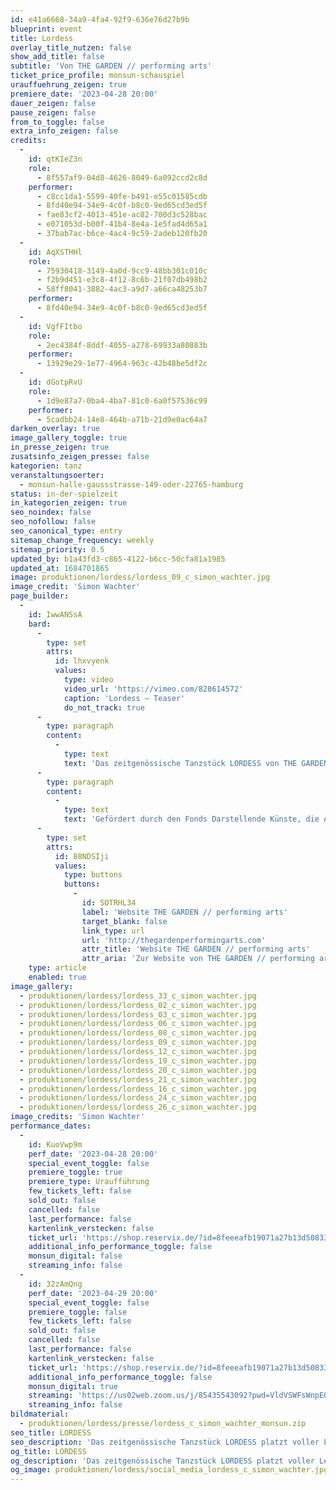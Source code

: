 ```yaml
---
id: e41a6668-34a9-4fa4-92f9-636e76d27b9b
blueprint: event
title: Lordess
overlay_title_nutzen: false
show_add_title: false
subtitle: 'Von THE GARDEN // performing arts'
ticket_price_profile: monsun-schauspiel
urauffuehrung_zeigen: true
premiere_date: '2023-04-28 20:00'
dauer_zeigen: false
pause_zeigen: false
from_to_toggle: false
extra_info_zeigen: false
credits:
  -
    id: qtKIeZ3n
    role:
      - 8f557af9-04d8-4626-8049-6a092ccd2c8d
    performer:
      - c8cc1da1-5599-40fe-b491-e55c01585cdb
      - 8fd40e94-34e9-4c0f-b8c0-9ed65cd3ed5f
      - fae83cf2-4013-451e-ac82-700d3c528bac
      - e071053d-b00f-41b4-8e4a-1e5fad4d65a1
      - 37bab7ac-b6ce-4ac4-9c59-2adeb120fb20
  -
    id: AqXSTHHl
    role:
      - 75930418-3149-4a0d-9cc9-48bb301c010c
      - f2b9d451-e3c8-4f12-8c6b-21f07db498b2
      - 58ff8041-3882-4ac3-a9d7-a66ca48253b7
    performer:
      - 8fd40e94-34e9-4c0f-b8c0-9ed65cd3ed5f
  -
    id: VgfFItbo
    role:
      - 2ec4384f-8ddf-4055-a278-69933a80883b
    performer:
      - 13929e29-1e77-4964-963c-42b48be5df2c
  -
    id: dGotpRvU
    role:
      - 1d9e87a7-0ba4-4ba7-81c0-6a0f57536c99
    performer:
      - 5cadbb24-14e8-464b-a71b-21d9e0ac64a7
darken_overlay: true
image_gallery_toggle: true
in_presse_zeigen: true
zusatsinfo_zeigen_presse: false
kategorien: tanz
veranstaltungsoerter:
  - monsun-halle-gaussstrasse-149-oder-22765-hamburg
status: in-der-spielzeit
in_kategorien_zeigen: true
seo_noindex: false
seo_nofollow: false
seo_canonical_type: entry
sitemap_change_frequency: weekly
sitemap_priority: 0.5
updated_by: b1a43fd3-c865-4122-b6cc-50cfa81a1985
updated_at: 1684701865
image: produktionen/lordess/lordess_09_c_simon_wachter.jpg
image_credit: 'Simon Wachter'
page_builder:
  -
    id: IwwANSsA
    bard:
      -
        type: set
        attrs:
          id: lhxvyenk
          values:
            type: video
            video_url: 'https://vimeo.com/828614572'
            caption: 'Lordess – Teaser'
            do_not_track: true
      -
        type: paragraph
        content:
          -
            type: text
            text: 'Das zeitgenössische Tanzstück LORDESS von THE GARDEN // performing arts platzt voller Lebenslust mitten rein in den Diskurs um Sexualität, Gender, konstante Transformation und Performance. Der Körper als politischer Diskurs auf der Bühne und die schöne Kunst als Fundament für Bewegung. Inspiriert durch die queere Künstlerin Lorenza Böttner zeigt das Stück, was möglich ist – unter der Prämisse, dass die Grenzen von Kreativität und Kunst nicht von unseren Körpern oder unserer Vorstellung von Normalität abhängig sind.'
      -
        type: paragraph
        content:
          -
            type: text
            text: 'Gefördert durch den Fonds Darstellende Künste, die Allbau Stiftung, das Kulturamt Essen, beWEGEnd.e.V, in Kooperation mit SZENE 2WEI, Theater im Depot, Rü-Bühne Essen und das monsun.theater in Hamburg.'
      -
        type: set
        attrs:
          id: 88NDSIji
          values:
            type: buttons
            buttons:
              -
                id: SOTRHL34
                label: 'Website THE GARDEN // performing arts'
                target_blank: false
                link_type: url
                url: 'http://thegardenperformingarts.com'
                attr_title: 'Website THE GARDEN // performing arts'
                attr_aria: 'Zur Website von THE GARDEN // performing arts'
    type: article
    enabled: true
image_gallery:
  - produktionen/lordess/lordess_33_c_simon_wachter.jpg
  - produktionen/lordess/lordess_02_c_simon_wachter.jpg
  - produktionen/lordess/lordess_03_c_simon_wachter.jpg
  - produktionen/lordess/lordess_06_c_simon_wachter.jpg
  - produktionen/lordess/lordess_08_c_simon_wachter.jpg
  - produktionen/lordess/lordess_09_c_simon_wachter.jpg
  - produktionen/lordess/lordess_12_c_simon_wachter.jpg
  - produktionen/lordess/lordess_19_c_simon_wachter.jpg
  - produktionen/lordess/lordess_20_c_simon_wachter.jpg
  - produktionen/lordess/lordess_21_c_simon_wachter.jpg
  - produktionen/lordess/lordess_16_c_simon_wachter.jpg
  - produktionen/lordess/lordess_24_c_simon_wachter.jpg
  - produktionen/lordess/lordess_26_c_simon_wachter.jpg
image_credits: 'Simon Wachter'
performance_dates:
  -
    id: KuoVwp9m
    perf_date: '2023-04-28 20:00'
    special_event_toggle: false
    premiere_toggle: true
    premiere_type: Uraufführung
    few_tickets_left: false
    sold_out: false
    cancelled: false
    last_performance: false
    kartenlink_verstecken: false
    ticket_url: 'https://shop.reservix.de/?id=8feeeafb19071a27b13d5083379d95183e9ab490f2f135faf80b2fecfc1ba00f2aba7ad8945f4a4292549eb86feddc1b&vID=7337&eventGrpID=429493&eventID=2080115'
    additional_info_performance_toggle: false
    monsun_digital: false
    streaming_info: false
  -
    id: 32zAmQng
    perf_date: '2023-04-29 20:00'
    special_event_toggle: false
    premiere_toggle: false
    few_tickets_left: false
    sold_out: false
    cancelled: false
    last_performance: false
    kartenlink_verstecken: false
    ticket_url: 'https://shop.reservix.de/?id=8feeeafb19071a27b13d5083379d95183e9ab490f2f135faf80b2fecfc1ba00f2aba7ad8945f4a4292549eb86feddc1b&vID=7337&eventGrpID=429493&eventID=2080116'
    additional_info_performance_toggle: false
    monsun_digital: true
    streaming: 'https://us02web.zoom.us/j/85435543092?pwd=VldVSWFsWnpEQTI3STRwRnlqTVh4Zz09'
    streaming_info: false
bildmaterial:
  - produktionen/lordess/presse/lordess_c_simon_wachter_monsun.zip
seo_title: LORDESS
seo_description: 'Das zeitgenössische Tanzstück LORDESS platzt voller Lebenslust mitten rein in den Diskurs um Sexualität, Gender, konstante Transformation und Performance.'
og_title: LORDESS
og_description: 'Das zeitgenössische Tanzstück LORDESS platzt voller Lebenslust mitten rein in den Diskurs um Sexualität, Gender, konstante Transformation und Performance.'
og_image: produktionen/lordess/social_media_lordess_c_simon_wachter.jpg
---
```


